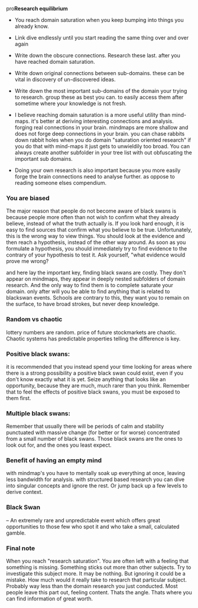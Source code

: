 pro**Research equilibrium**

- You reach domain saturation when you keep bumping into things you already know.

- Link dive endlessly until you start reading the same thing over and over again

- Write down the obscure connections. Research these last. after you have reached domain saturation.

- Write down original connections between sub-domains. these can be vital in discovery of un-discovered ideas.

- Write down the most important sub-domains of the domain your trying to research. group these as best you can. to easily access them after sometime where your knowledge is not fresh.

- I believe reaching domain saturation is a more useful utility than mind-maps. it's better at deriving interesting connections and analysis. forging real connections in your brain. mindmaps are more shallow and does not forge deep connections in your brain. you can chase rabbits down rabbit holes when you do domain "saturation oriented research" if you do that with mind-maps it just gets to unwieldily too broad. You can always create another subfolder in your tree list with out obfuscating the important sub domains.

- Doing your own research is also important because you more easily forge the brain connections need to analyse  further. as oppose to reading someone elses compendium.

### You are biased
The major reason that people do not become aware of black swans is because people more often than not wish to confirm what they already believe, instead of what the truth actually is. If you look hard enough, it is easy to find sources that confirm what you believe to be true.
Unfortunately, this is the wrong way to view things. You should look at the evidence and then reach a hypothesis, instead of the other way around. As soon as you formulate a hypothesis, you should immediately try to find evidence to the contrary of your hypothesis to test it. Ask yourself, "what evidence would prove me wrong?

and here lay the important key, finding black swans are costly. They don't appear on mindmaps, they appear in deeply nested subfolders of domain research. And the only way to find them is to complete saturate your domain. only after will you be able to find anything that is related to blackswan events. Schools are contrary to this, they want you to remain on the surface, to have broad strokes, but never deep knowledge.

### Random vs chaotic
lottery numbers are random. price of future stockmarkets are chaotic. Chaotic systems has predictable properties telling the difference is key.

### Positive black swans:
it is recommended that you instead spend your time looking for areas where there is a strong possibility a positive black swan could exist, even if you don't know exactly what it is yet. Seize anything that looks like an opportunity, because they are much, much rarer than you think. Remember that to feel the effects of positive black swans, you must be exposed to them first.

### Multiple black swans:
Remember that usually there will be periods of calm and stability punctuated with massive change (for better or for worse) concentrated from a small number of black swans. Those black swans are the ones to look out for, and the ones you least expect.

### Benefit of having an empty mind
with mindmap's you have to mentally soak up everything at once, leaving less bandwidth for analysis. with structured based research you can dive into singular concepts and ignore the rest. Or jump back up a few levels to derive context.

### Black Swan
 – An extremely rare and unpredictable event which offers great opportunities to those few who spot it and who take a small, calculated gamble.

### Final note
When you reach "research saturation". You are often left with a feeling that something is missing. Something sticks out more than other subjects. Try to investigate this subject more. It may be nothing. But ignoring it could be a mistake. How much would it really take to research that particular subject. Probably way less than the domain research you just conducted. Most people leave this part out, feeling content. Thats the angle. Thats where you can find information of great worth.
